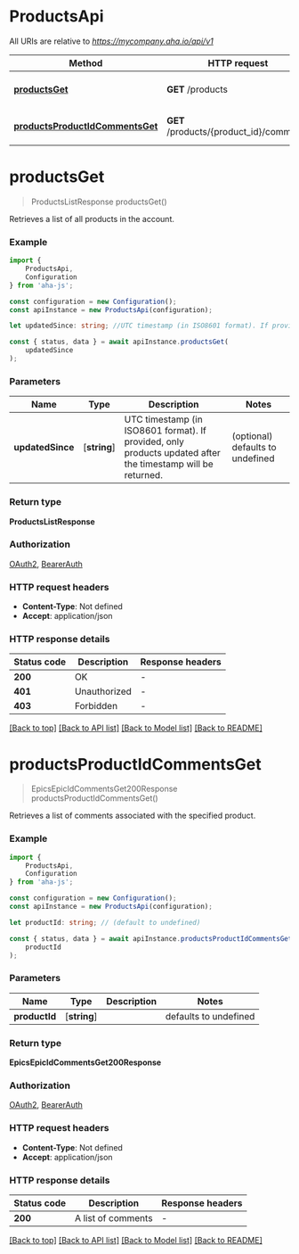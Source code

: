 # ProductsApi

All URIs are relative to *https://mycompany.aha.io/api/v1*

|Method | HTTP request | Description|
|------------- | ------------- | -------------|
|[**productsGet**](#productsget) | **GET** /products | List products in the account|
|[**productsProductIdCommentsGet**](#productsproductidcommentsget) | **GET** /products/{product_id}/comments | List comments in a product|

# **productsGet**
> ProductsListResponse productsGet()

Retrieves a list of all products in the account.

### Example

```typescript
import {
    ProductsApi,
    Configuration
} from 'aha-js';

const configuration = new Configuration();
const apiInstance = new ProductsApi(configuration);

let updatedSince: string; //UTC timestamp (in ISO8601 format). If provided, only products updated after the timestamp will be returned. (optional) (default to undefined)

const { status, data } = await apiInstance.productsGet(
    updatedSince
);
```

### Parameters

|Name | Type | Description  | Notes|
|------------- | ------------- | ------------- | -------------|
| **updatedSince** | [**string**] | UTC timestamp (in ISO8601 format). If provided, only products updated after the timestamp will be returned. | (optional) defaults to undefined|


### Return type

**ProductsListResponse**

### Authorization

[OAuth2](../README.md#OAuth2), [BearerAuth](../README.md#BearerAuth)

### HTTP request headers

 - **Content-Type**: Not defined
 - **Accept**: application/json


### HTTP response details
| Status code | Description | Response headers |
|-------------|-------------|------------------|
|**200** | OK |  -  |
|**401** | Unauthorized |  -  |
|**403** | Forbidden |  -  |

[[Back to top]](#) [[Back to API list]](../README.md#documentation-for-api-endpoints) [[Back to Model list]](../README.md#documentation-for-models) [[Back to README]](../README.md)

# **productsProductIdCommentsGet**
> EpicsEpicIdCommentsGet200Response productsProductIdCommentsGet()

Retrieves a list of comments associated with the specified product.

### Example

```typescript
import {
    ProductsApi,
    Configuration
} from 'aha-js';

const configuration = new Configuration();
const apiInstance = new ProductsApi(configuration);

let productId: string; // (default to undefined)

const { status, data } = await apiInstance.productsProductIdCommentsGet(
    productId
);
```

### Parameters

|Name | Type | Description  | Notes|
|------------- | ------------- | ------------- | -------------|
| **productId** | [**string**] |  | defaults to undefined|


### Return type

**EpicsEpicIdCommentsGet200Response**

### Authorization

[OAuth2](../README.md#OAuth2), [BearerAuth](../README.md#BearerAuth)

### HTTP request headers

 - **Content-Type**: Not defined
 - **Accept**: application/json


### HTTP response details
| Status code | Description | Response headers |
|-------------|-------------|------------------|
|**200** | A list of comments |  -  |

[[Back to top]](#) [[Back to API list]](../README.md#documentation-for-api-endpoints) [[Back to Model list]](../README.md#documentation-for-models) [[Back to README]](../README.md)

